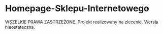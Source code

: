 # Homepage-Sklepu-Internetowego
WSZELKIE PRAWA ZASTRZEŻONE. Projekt realizowany na zlecenie.
Wersja nieostateczna.
